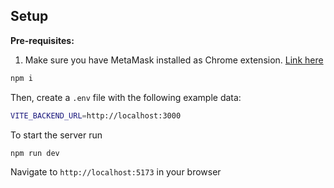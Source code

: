 ## Setup

**Pre-requisites:**

1. Make sure you have MetaMask installed as Chrome extension. [Link here](https://metamask.io/download/)

```bash
npm i
```

Then, create a `.env` file with the following example data:

```bash
VITE_BACKEND_URL=http://localhost:3000
```

To start the server run

```bash
npm run dev
```

Navigate to `http://localhost:5173` in your browser
